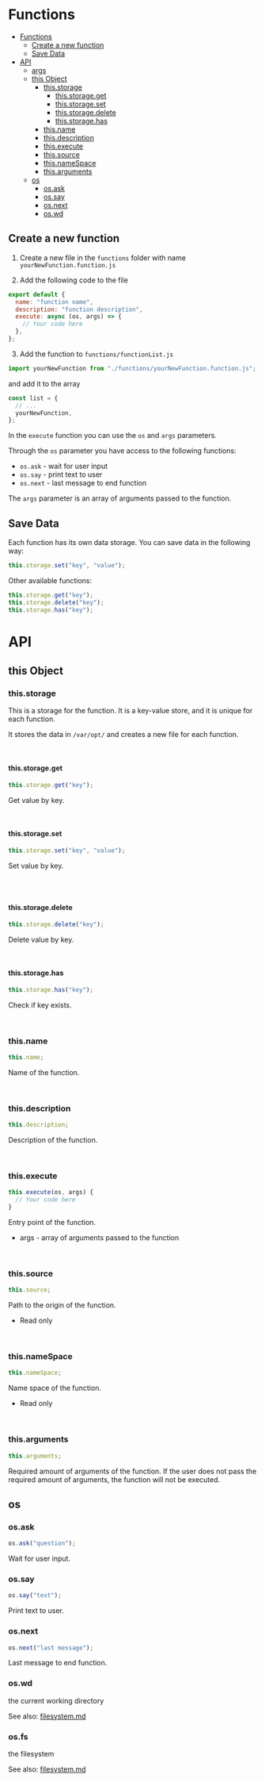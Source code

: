 # Functions

<!-- TOC -->
* [Functions](#functions)
  * [Create a new function](#create-a-new-function)
  * [Save Data](#save-data)
* [API](#api)
  * [args](#args)
  * [this Object](#this-object)
    * [this.storage](#thisstorage)
      * [this.storage.get](#thisstorageget)
      * [this.storage.set](#thisstorageset)
      * [this.storage.delete](#thisstoragedelete)
      * [this.storage.has](#thisstoragehas)
    * [this.name](#thisname)
    * [this.description](#thisdescription)
    * [this.execute](#thisexecute)
    * [this.source](#thissource)
    * [this.nameSpace](#thisnamespace)
    * [this.arguments](#thisarguments)
  * [os](#os)
    * [os.ask](#osask)
    * [os.say](#ossay)
    * [os.next](#osnext)
    * [os.wd](#oswd)
<!-- TOC -->

## Create a new function

1.  Create a new file in the `functions` folder with name `yourNewFunction.function.js`

2.  Add the following code to the file

```js
export default {
  name: "function name",
  description: "function description",
  execute: async (os, args) => {
    // Your code here
  },
};
```

3. Add the function to `functions/functionList.js`

```js
import yourNewFunction from "./functions/yourNewFunction.function.js";
```

and add it to the array

```js
const list = {
  // ...
  yourNewFunction,
};
```

In the `execute` function you can use the `os` and `args` parameters.

Through the `os` parameter you have access to the following functions:

- `os.ask` - wait for user input
- `os.say` - print text to user
- `os.next` - last message to end function

The `args` parameter is an array of arguments passed to the function.

## Save Data
Each function has its own data storage. You can save data in the following way:

```js
this.storage.set("key", "value");
```

Other available functions:
    
```js
this.storage.get("key");
this.storage.delete("key");
this.storage.has("key");
```




# API

## this Object

### this.storage

This is a storage for the function. It is a key-value store, and it is unique for each function.

It stores the data in `/var/opt/` and creates a new file for each function.

<br>

#### this.storage.get

```js
this.storage.get("key");
```

Get value by key.

<br>

#### this.storage.set

```js
this.storage.set("key", "value");
```

Set value by key.

<br>

<br>

#### this.storage.delete

```js
this.storage.delete("key");
```

Delete value by key.

<br>

#### this.storage.has

```js
this.storage.has("key");
```

Check if key exists.

<br>


### this.name

```js
this.name;
```

Name of the function.


<br>

### this.description

```js
this.description;
```

Description of the function.

<br>

### this.execute

```js
this.execute(os, args) {
  // Your code here
}
```

Entry point of the function.
- args - array of arguments passed to the function

<br>

### this.source

```js
this.source;
```

Path to the origin of the function.
- Read only

<br>

### this.nameSpace

```js
this.nameSpace;
```

Name space of the function.
- Read only

<br>

### this.arguments

```js
this.arguments;
```

Required amount of arguments of the function.
If the user does not pass the required amount of arguments, the function will not be executed.


## os

### os.ask

```js
os.ask("question");
```

Wait for user input.

### os.say

```js
os.say("text");
```

Print text to user.

### os.next

```js
os.next("last message");
```

Last message to end function.

### os.wd

the current working directory

See also: [filesystem.md](./filesystem.md)

### os.fs

the filesystem

See also: [filesystem.md](./filesystem.md)
